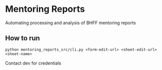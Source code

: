 # Mentoring Reports
Automating processing and analysis of BHFF mentoring reports
## How to run
`python mentoring_reports_src/cli.py <form-edit-url> <sheet-edit-url> <sheet-name>`  

Contact dev for credentials 
